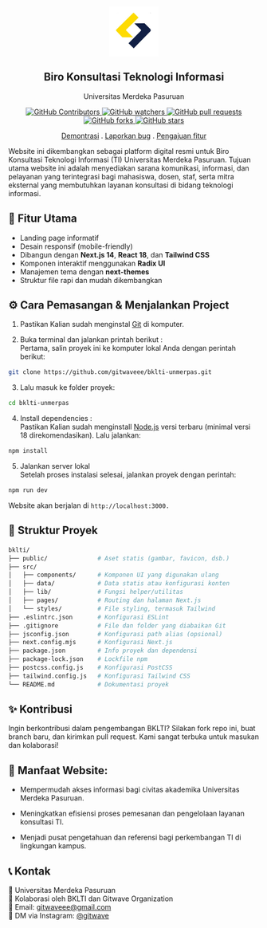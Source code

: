 <p align="center">
  <img width="100px" src="public/logo-bklti.png" align="center">
  <h2 align="center" >Biro Konsultasi Teknologi Informasi</h2>
  <p align="center">Universitas Merdeka Pasuruan</p>
</p>

<p align="center">
  <a href="https://github.com/gitwaveee/bklti-unmerpas/graphs/contributors">
      <img alt="GitHub Contributors" src="https://img.shields.io/github/contributors/gitwaveee/bklti-unmerpas?style=flat" />
    </a>
  
  <a href="https://github.com/gitwaveee/bklti-unmerpas/watchers">
  <img alt="GitHub watchers" src="https://img.shields.io/github/watchers/gitwaveee/bklti-unmerpas?style=flat&color=800080" />
</a>

  <a href="https://github.com/gitwaveee/bklti-unmerpas/pulls">
      <img alt="GitHub pull requests" src="https://img.shields.io/github/issues-pr/gitwaveee/bklti-unmerpas?color=0088ff" />
    </a>
<br/>
<a href="https://github.com/gitwaveee/bklti-unmerpas/network/members">
  <img alt="GitHub forks" src="https://img.shields.io/github/forks/gitwaveee/bklti-unmerpas?style=flat&color=4caf50"/>
</a>

<a href="https://github.com/gitwaveee/bklti-unmerpas/stargazers">
  <img alt="GitHub stars" src="https://img.shields.io/github/stars/gitwaveee/bklti-unmerpas?style=flat&color=ffc107" />
</a>
</p>

<p align="center">
  <a href="https://bklti-unmerpas.vercel.app/">Demontrasi</a>
  .
  <a href="https://github.com/gitwaveee/bklti-unmerpas/issues/new?assignees=&labels=bug&projects=&template=bug_report.yml">Laporkan bug</a>
  .
  <a href="https://github.com/gitwaveee/bklti-unmerpas/issues/new?assignees=&labels=enhancement&projects=&template=feature_request.yml">Pengajuan fitur</a>
</p>



Website ini dikembangkan sebagai platform digital resmi untuk Biro Konsultasi Teknologi Informasi (TI) Universitas Merdeka Pasuruan. Tujuan utama website ini adalah menyediakan sarana komunikasi, informasi, dan pelayanan yang terintegrasi bagi mahasiswa, dosen, staf, serta mitra eksternal yang membutuhkan layanan konsultasi di bidang teknologi informasi.

## 🚀 Fitur Utama
- Landing page informatif
- Desain responsif (mobile-friendly)
- Dibangun dengan **Next.js 14**, **React 18**, dan **Tailwind CSS**
- Komponen interaktif menggunakan **Radix UI**
- Manajemen tema dengan **next-themes**
- Struktur file rapi dan mudah dikembangkan
  

## ⚙️ Cara Pemasangan & Menjalankan Project


1. Pastikan Kalian sudah menginstal [Git](https://git-scm.com/downloads) di komputer.

2. Buka terminal dan jalankan printah berikut : </br>
Pertama, salin proyek ini ke komputer lokal Anda dengan perintah berikut:
```bash
git clone https://github.com/gitwaveee/bklti-unmerpas.git
```

3. Lalu masuk ke folder proyek:

   
```bash
cd bklti-unmerpas
```

4. Install dependencies : </br>
   Pastikan Kalian sudah menginstall [Node.js](https://nodejs.org/en) versi terbaru (minimal versi 18 direkomendasikan). Lalu jalankan:
```bash
npm install
```

5. Jalankan server lokal </br>
Setelah proses instalasi selesai, jalankan proyek dengan perintah:
```bash
npm run dev
```
Website akan berjalan di `http://localhost:3000.`

## 📁 Struktur Proyek
```bash
bklti/
├── public/              # Aset statis (gambar, favicon, dsb.)
├── src/
│   ├── components/      # Komponen UI yang digunakan ulang
│   ├── data/            # Data statis atau konfigurasi konten
│   ├── lib/             # Fungsi helper/utilitas
│   ├── pages/           # Routing dan halaman Next.js
│   └── styles/          # File styling, termasuk Tailwind
├── .eslintrc.json       # Konfigurasi ESLint
├── .gitignore           # File dan folder yang diabaikan Git
├── jsconfig.json        # Konfigurasi path alias (opsional)
├── next.config.mjs      # Konfigurasi Next.js
├── package.json         # Info proyek dan dependensi
├── package-lock.json    # Lockfile npm
├── postcss.config.js    # Konfigurasi PostCSS
├── tailwind.config.js   # Konfigurasi Tailwind CSS
└── README.md            # Dokumentasi proyek

```
## ✨ Kontribusi
Ingin berkontribusi dalam pengembangan BKLTI? Silakan fork repo ini, buat branch baru, dan kirimkan pull request. Kami sangat terbuka untuk masukan dan kolaborasi!

## 🎯 Manfaat Website:

- Mempermudah akses informasi bagi civitas akademika Universitas Merdeka Pasuruan.

- Meningkatkan efisiensi proses pemesanan dan pengelolaan layanan konsultasi TI.

- Menjadi pusat pengetahuan dan referensi bagi perkembangan TI di lingkungan kampus.

## 📞 Kontak
📍 Universitas Merdeka Pasuruan </br>
💼 Kolaborasi oleh BKLTI dan Gitwave Organization </br>
📧 Email: gitwaveee@gmail.com </br>
📱 DM via Instagram: [@gitwave](https://www.instagram.com/gitwave)



